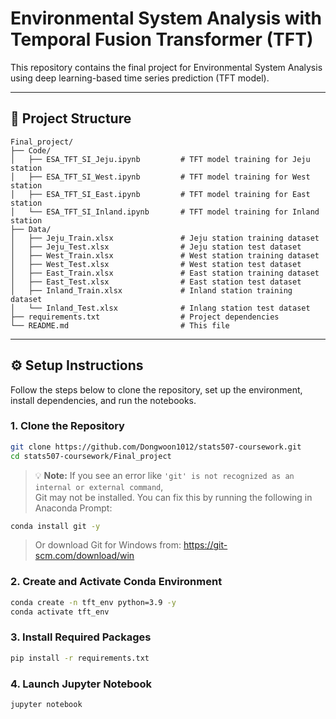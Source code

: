 # Environmental System Analysis with Temporal Fusion Transformer (TFT)
This repository contains the final project for Environmental System Analysis using deep learning-based time series prediction (TFT model).

---

## 📁 Project Structure

```
Final_project/
├── Code/
│   ├── ESA_TFT_SI_Jeju.ipynb         # TFT model training for Jeju station
│   ├── ESA_TFT_SI_West.ipynb         # TFT model training for West station
│   ├── ESA_TFT_SI_East.ipynb         # TFT model training for East station
│   └── ESA_TFT_SI_Inland.ipynb       # TFT model training for Inland station
├── Data/
│   ├── Jeju_Train.xlsx               # Jeju station training dataset
│   ├── Jeju_Test.xlsx                # Jeju station test dataset
│   ├── West_Train.xlsx               # West station training dataset
│   ├── West_Test.xlsx                # West station test dataset
│   ├── East_Train.xlsx               # East station training dataset
│   ├── East_Test.xlsx                # East station test dataset
│   ├── Inland_Train.xlsx             # Inland station training dataset
│   └── Inland_Test.xlsx              # Inlang station test dataset
├── requirements.txt                  # Project dependencies
└── README.md                         # This file
```

---

## ⚙️ Setup Instructions

Follow the steps below to clone the repository, set up the environment, install dependencies, and run the notebooks.

### 1. Clone the Repository

```bash
git clone https://github.com/Dongwoon1012/stats507-coursework.git
cd stats507-coursework/Final_project
```
> 💡 **Note:** If you see an error like `'git' is not recognized as an internal or external command`,  
> Git may not be installed. You can fix this by running the following in Anaconda Prompt:

```bash
conda install git -y
```
> Or download Git for Windows from: https://git-scm.com/download/win


### 2. Create and Activate Conda Environment

```bash
conda create -n tft_env python=3.9 -y
conda activate tft_env
```

### 3. Install Required Packages

```bash
pip install -r requirements.txt
```

### 4. Launch Jupyter Notebook

```bash
jupyter notebook
```
